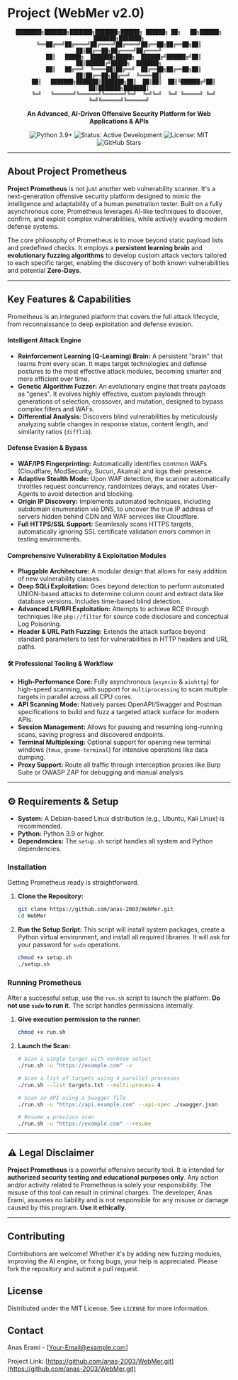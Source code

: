 # Project (WebMer v2.0)

<div align="center">

```
████████╗███████╗███████╗███████╗██████╗ ██████╗ ██╗   ██╗██████╗ ███████╗███████╗
╚══██╔══╝██╔════╝██╔════╝██╔════╝██╔══██╗██╔══██╗██║   ██║██╔══██╗██╔════╝██╔════╝
   ██║   █████╗  ███████╗█████╗  ██████╔╝██████╔╝██║   ██║██████╔╝█████╗  ███████╗
   ██║   ██╔══╝  ╚════██║██╔══╝  ██╔══██╗██╔══██╗██║   ██║██╔══██╗██╔══╝  ╚════██║
   ██║   ███████╗███████║███████╗██║  ██║██║  ██║╚██████╔╝██║  ██║███████╗███████║
   ╚═╝   ╚══════╝╚══════╝╚══════╝╚═╝  ╚═╝╚═╝  ╚═╝ ╚═════╝ ╚═╝  ╚═╝╚══════╝╚══════╝
```

**An Advanced, AI-Driven Offensive Security Platform for Web Applications & APIs**

</div>

<p align="center">
  <img src="https://img.shields.io/badge/Python-3.9+-blue.svg" alt="Python 3.9+">
  <img src="https://img.shields.io/badge/Status-Active%20Development-green.svg" alt="Status: Active Development">
  <img src="https://img.shields.io/badge/License-MIT-blue.svg" alt="License: MIT">
  <img src="https://img.shields.io/github/stars/anas-2003/WebMer?style=social" alt="GitHub Stars">
</p>

---

## About Project Prometheus

**Project Prometheus** is not just another web vulnerability scanner. It's a next-generation offensive security platform designed to mimic the intelligence and adaptability of a human penetration tester. Built on a fully asynchronous core, Prometheus leverages AI-like techniques to discover, confirm, and exploit complex vulnerabilities, while actively evading modern defense systems.

The core philosophy of Prometheus is to move beyond static payload lists and predefined checks. It employs a **persistent learning brain** and **evolutionary fuzzing algorithms** to develop custom attack vectors tailored to each specific target, enabling the discovery of both known vulnerabilities and potential **Zero-Days**.

---

## Key Features & Capabilities

Prometheus is an integrated platform that covers the full attack lifecycle, from reconnaissance to deep exploitation and defense evasion.

####  **Intelligent Attack Engine**
- **Reinforcement Learning (Q-Learning) Brain:** A persistent "brain" that learns from every scan. It maps target technologies and defense postures to the most effective attack modules, becoming smarter and more efficient over time.
- **Genetic Algorithm Fuzzer:** An evolutionary engine that treats payloads as "genes". It evolves highly effective, custom payloads through generations of selection, crossover, and mutation, designed to bypass complex filters and WAFs.
- **Differential Analysis:** Discovers blind vulnerabilities by meticulously analyzing subtle changes in response status, content length, and similarity ratios (`difflib`).

#### **Defense Evasion & Bypass**
- **WAF/IPS Fingerprinting:** Automatically identifies common WAFs (Cloudflare, ModSecurity, Sucuri, Akamai) and logs their presence.
- **Adaptive Stealth Mode:** Upon WAF detection, the scanner automatically throttles request concurrency, randomizes delays, and rotates User-Agents to avoid detection and blocking.
- **Origin IP Discovery:** Implements automated techniques, including subdomain enumeration via DNS, to uncover the true IP address of servers hidden behind CDN and WAF services like Cloudflare.
- **Full HTTPS/SSL Support:** Seamlessly scans HTTPS targets, automatically ignoring SSL certificate validation errors common in testing environments.

#### **Comprehensive Vulnerability & Exploitation Modules**
- **Pluggable Architecture:** A modular design that allows for easy addition of new vulnerability classes.
- **Deep SQLi Exploitation:** Goes beyond detection to perform automated UNION-based attacks to determine column count and extract data like database versions. Includes time-based blind detection.
- **Advanced LFI/RFI Exploitation:** Attempts to achieve RCE through techniques like `php://filter` for source code disclosure and conceptual Log Poisoning.
- **Header & URL Path Fuzzing:** Extends the attack surface beyond standard parameters to test for vulnerabilities in HTTP headers and URL paths.

#### 🛠 **Professional Tooling & Workflow**
- **High-Performance Core:** Fully asynchronous (`asyncio` & `aiohttp`) for high-speed scanning, with support for `multiprocessing` to scan multiple targets in parallel across all CPU cores.
- **API Scanning Mode:** Natively parses OpenAPI/Swagger and Postman specifications to build and fuzz a targeted attack surface for modern APIs.
- **Session Management:** Allows for pausing and resuming long-running scans, saving progress and discovered endpoints.
- **Terminal Multiplexing:** Optional support for opening new terminal windows (`tmux`, `gnome-terminal`) for intensive operations like data dumping.
- **Proxy Support:** Route all traffic through interception proxies like Burp Suite or OWASP ZAP for debugging and manual analysis.

---

## ⚙ Requirements & Setup

- **System:** A Debian-based Linux distribution (e.g., Ubuntu, Kali Linux) is recommended.
- **Python:** Python 3.9 or higher.
- **Dependencies:** The `setup.sh` script handles all system and Python dependencies.

### Installation

Getting Prometheus ready is straightforward.

1.  **Clone the Repository:**
    ```sh
    git clone https://github.com/anas-2003/WebMer.git
    cd WebMer
    ```

2.  **Run the Setup Script:**
    This script will install system packages, create a Python virtual environment, and install all required libraries. It will ask for your password for `sudo` operations.
    ```sh
    chmod +x setup.sh
    ./setup.sh
    ```

### Running Prometheus

After a successful setup, use the `run.sh` script to launch the platform. **Do not use `sudo` to run it.** The script handles permissions internally.

1.  **Give execution permission to the runner:**
    ```sh
    chmod +x run.sh
    ```

2.  **Launch the Scan:**
    ```sh
    # Scan a single target with verbose output
    ./run.sh -u "https://example.com" -v

    # Scan a list of targets using 4 parallel processes
    ./run.sh --list targets.txt --multi-process 4

    # Scan an API using a Swagger file
    ./run.sh -u "https://api.example.com" --api-spec ./swagger.json

    # Resume a previous scan
    ./run.sh -u "https://example.com" --resume
    ```

---

## ⚠ Legal Disclaimer

**Project Prometheus** is a powerful offensive security tool. It is intended for **authorized security testing and educational purposes only**. Any action and/or activity related to Prometheus is solely your responsibility. The misuse of this tool can result in criminal charges. The developer, Anas Erami, assumes no liability and is not responsible for any misuse or damage caused by this program. **Use it ethically.**

---

## Contributing

Contributions are welcome! Whether it's by adding new fuzzing modules, improving the AI engine, or fixing bugs, your help is appreciated. Please fork the repository and submit a pull request.

## License

Distributed under the MIT License. See `LICENSE` for more information.

## Contact

Anas Erami - [Your-Email@example.com]

Project Link: [https://github.com/anas-2003/WebMer.git](https://github.com/anas-2003/WebMer.git)
